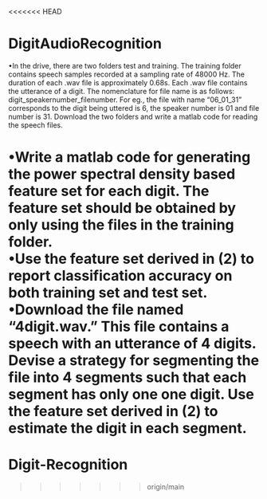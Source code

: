<<<<<<< HEAD
# DigitAudioRecognition
•In the drive, there are two folders test and training. The training folder contains speech samples recorded at a sampling rate of 48000 Hz.
 The duration of each .wav file is approximately 0.68s. Each .wav file contains the utterance of a digit. The nomenclature for file name is as 
 follows: digit_speakernumber_filenumber. For eg., the file with name “06_01_31” corresponds to the digit being uttered is 6, the speaker number
 is 01 and file number is 31. Download the two folders and write a matlab code for reading the speech files.
	
•Write a matlab code for generating the power spectral density based feature set for each digit. The feature set should be obtained by only using 
 the files in the training folder.    
•Use the feature set derived in (2) to report classification accuracy on both training set and test set.
•Download the file named “4digit.wav.” This file contains a speech with an utterance of 4 digits. Devise a strategy for segmenting the file into 4 
 segments such that each segment has only one one digit. Use the feature set derived in (2) to estimate the digit in each segment.
=======
# Digit-Recognition
>>>>>>> origin/main
